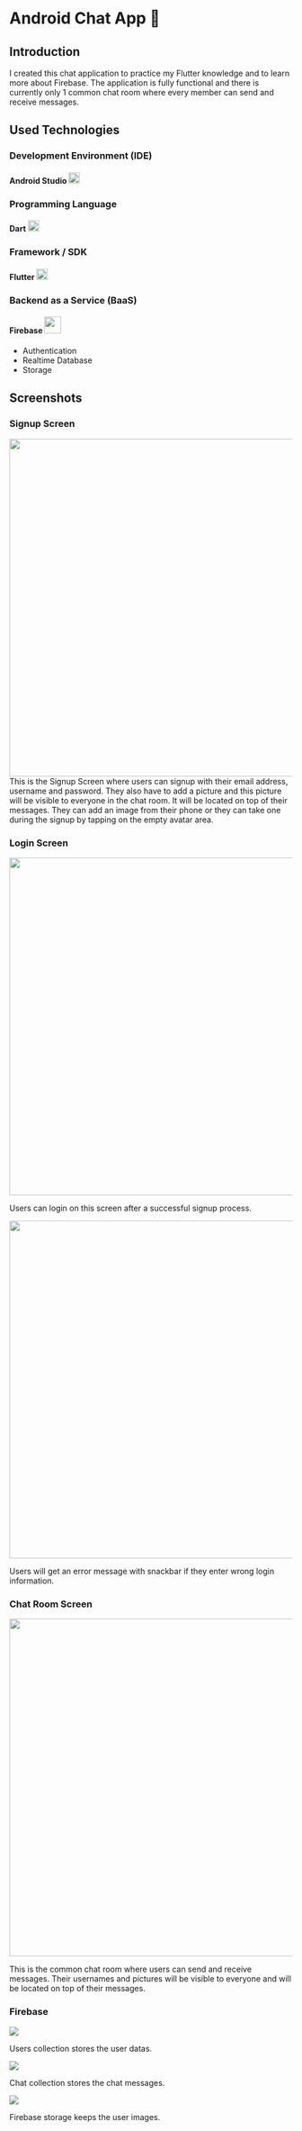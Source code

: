 # Android Chat App 📱

## Introduction
I created this chat application to practice my Flutter knowledge and to learn more about Firebase. The application is fully functional and there is currently only 1 common chat room where every member can send and receive messages.

## Used Technologies

### Development Environment (IDE)
#### Android Studio  <img src="https://user-images.githubusercontent.com/86726474/151849628-a3a20572-11b6-454e-a400-00e96e030127.svg" width=20 height=20>

### Programming Language
#### Dart <img src= "https://user-images.githubusercontent.com/86726474/151850542-a01d033b-8432-4a32-93d9-648529c463a3.svg" height=20>

### Framework / SDK
#### Flutter <img src= "https://user-images.githubusercontent.com/86726474/151851293-4304edbb-c558-4e8c-b657-a5f381b76728.svg" height=20>

### Backend as a Service (BaaS)
#### Firebase <img src= "https://user-images.githubusercontent.com/86726474/151851494-8737022a-b187-422e-a530-b44272e3e915.svg" height=30>
* Authentication
* Realtime Database
* Storage

## Screenshots
### Signup Screen

<img src= "https://user-images.githubusercontent.com/86726474/151852432-71a00b4c-5c92-49cb-b53b-5304f2ae7058.jpeg" height=600>
This is the Signup Screen where users can signup with their email address, username and password. They also have to add a picture and this picture will be visible to everyone in the chat room. It will be located on top of their messages. They can add an image from their phone or they can take one during the signup by tapping on the empty avatar area. 

### Login Screen

<img src= "https://user-images.githubusercontent.com/86726474/151853558-1de2859e-0c32-41ff-b414-0640cb708286.jpeg" height=600>

Users can login on this screen after a successful signup process.

<img src= "https://user-images.githubusercontent.com/86726474/151853748-2edf7f07-07c9-4e08-9a7c-710fbe0ba890.jpeg" height=600>

Users will get an error message with snackbar if they enter wrong login information.

### Chat Room Screen

<img src= "https://user-images.githubusercontent.com/86726474/151848343-503629a3-7dc6-43ef-aef4-3291d7b577ed.jpg" height=600>

This is the common chat room where users can send and receive messages. Their usernames and pictures will be visible to everyone and will be located on top of their messages.

### Firebase 

<img src= "https://user-images.githubusercontent.com/86726474/151854953-1c179214-0fde-4cc1-8145-d1873b394f23.png">

Users collection stores the user datas.

<img src= "https://user-images.githubusercontent.com/86726474/151854933-8c811e6f-d623-4fb5-98e9-b5041ef30e1c.png">

Chat collection stores the chat messages.

<img src= "https://user-images.githubusercontent.com/86726474/151854979-889bb895-e4c0-4652-8dbf-177e237dd145.png">

Firebase storage keeps the user images.
